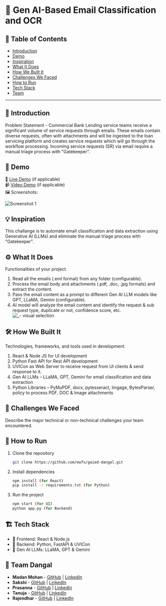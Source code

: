 # 🚀 Gen AI-Based Email Classification and OCR

## 📌 Table of Contents
- [Introduction](#introduction)
- [Demo](#demo)
- [Inspiration](#inspiration)
- [What It Does](#what-it-does)
- [How We Built It](#how-we-built-it)
- [Challenges We Faced](#challenges-we-faced)
- [How to Run](#how-to-run)
- [Tech Stack](#tech-stack)
- [Team](#team)

---

## 🎯 Introduction
Problem Statement - Commercial Bank Lending service teams receive a significant volume of service requests through emails. These emails contain diverse requests, often with attachments and will be ingested to the loan servicing platform and creates service requests which will go through the workflow processing. Incoming service requests (SR) via email require a manual triage process with "Gatekeeper".

## 🎥 Demo
🔗 [Live Demo](#) (if applicable)  
📹 [Video Demo](#) (if applicable)  
🖼️ Screenshots:

![Screenshot 1](link-to-image)

## 💡 Inspiration
This challange is to automate email classification and data extraction using Generative AI (LLMs) and eliminate the manual triage process with "Gatekeeper".

## ⚙️ What It Does
Functionalities of your project.
1. Read all the emails (.eml format) from any folder (configurable).
2. Process the email body and attachments (.pdf, .doc, .jpg formats) and extract the content.
3. Pass the email content as a prompt to different Gen AI LLM models like GPT, LLaMA, Gemini (configurable).
4. AI model will analyze the email content and identify the request & sub request type, duplicate or not, confidence score, etc.
![_- visual selection](https://github.com/user-attachments/assets/8e3fa8f1-6d8d-438e-9bb7-29483d7e3d84)


## 🛠️ How We Built It
Technologies, frameworks, and tools used in development.
1. React & Node JS for UI development
2. Python Fast API for Rest API development
3. UVICon as Web Server to receive request from UI clients & send response to it.
4. Gen AI LLMs – LLaMA, GPT, Gemini for email classification and data extraction 
5. Python Libraries – PyMuPDF, docx, pytesseract, Imgage, BytesParser, policy to process PDF, DOC & Image attachments

## 🚧 Challenges We Faced
Describe the major technical or non-technical challenges your team encountered.

## 🏃 How to Run
1. Clone the repository  
   ```sh
   git clone https://github.com/ewfx/gaied-dangal.git
   ```
2. Install dependencies  
   ```sh
   npm install (for React)
   pip install -r requirements.txt (for Python)
   ```
3. Run the project  
   ```sh
   npm start (for UI)
   python app.py (for Backend)
   ```

## 🏗️ Tech Stack
- 🔹 Frontend: React & Node.js
- 🔹 Backend:  Python, FastAPI & UVICon
- 🔹 Gen AI LLMs: LLaMA, GPT & Gemini

## 👥 Team Dangal
- **Madan Mohan** - [GitHub](#) | [LinkedIn](#)
- **Sakshi** - [GitHub](#) | [LinkedIn](#)
- **Prasanna** - [GitHub](#) | [LinkedIn](#)
- **Tanuja** - [GitHub](#) | [LinkedIn](#)
- **Rajendhar** - [GitHub](#) | [LinkedIn](#)
